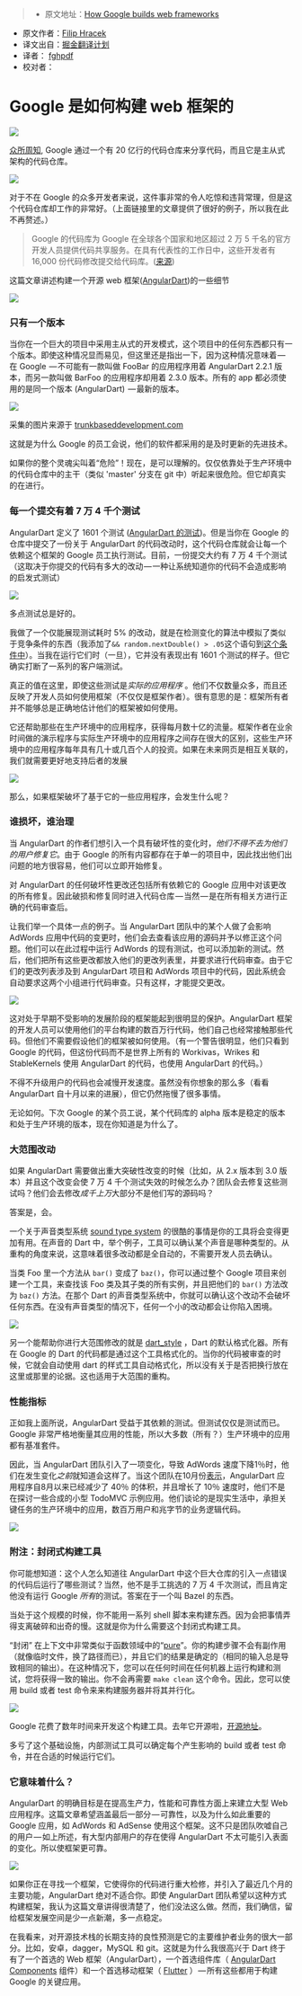 > * 原文地址：[How Google builds web frameworks](https://medium.freecodecamp.com/how-google-builds-a-web-framework-5eeddd691dea#.dv1nhpg5w)
* 原文作者：[Filip Hracek](https://medium.freecodecamp.com/@filiph)
* 译文出自：[掘金翻译计划](https://github.com/xitu/gold-miner)
* 译者： [fghpdf](https://github.com/fghpdf) 
* 校对者：

# Google 是如何构建 web 框架的

![](https://cdn-images-1.medium.com/max/1000/1*QDS-kCgeF8ZJg_JSEwwIeA.jpeg)

[众所周知](http://cacm.acm.org/magazines/2016/7/204032-why-google-stores-billions-of-lines-of-code-in-a-single-repository/fulltext), Google 通过一个有 20 亿行的代码仓库来分享代码，而且它是主从式架构的代码仓库。

![](https://cdn-images-1.medium.com/max/800/1*3hPZNDocbp68XsbsJoZ-iQ.jpeg)

对于不在 Google 的众多开发者来说，这件事非常的令人吃惊和违背常理，但是这个代码仓库却工作的非常好。（上面链接里的文章提供了很好的例子，所以我在此不再赘述。）

> Google 的代码库为 Google 在全球各个国家和地区超过 2 万 5 千名的官方开发人员提供代码共享服务。在具有代表性的工作日中，这些开发者有 16,000 份代码修改提交给代码库。([来源](http://cacm.acm.org/magazines/2016/7/204032-why-google-stores-billions-of-lines-of-code-in-a-single-repository/fulltext))

这篇文章讲述构建一个开源 web 框架([AngularDart](https://webdev.dartlang.org/angular))的一些细节

![](https://cdn-images-1.medium.com/max/800/1*42xyxKFKI9a0j0BWuHGIHg.jpeg)

### 只有一个版本

当你在一个巨大的项目中采用主从式的开发模式，这个项目中的任何东西都只有一个版本。即使这种情况显而易见，但这里还是指出一下，因为这种情况意味着 — 在 Google  — 不可能有一款叫做 FooBar 的应用程序用着 AngularDart 2.2.1 版本，而另一款叫做 BarFoo 的应用程序却用着 2.3.0 版本。所有的 app 都必须使用的是同一个版本 (AngularDart)  — 最新的版本。

![](https://cdn-images-1.medium.com/max/800/0*vdQqatZdTxZ9CUDs.)

采集的图片来源于 [trunkbaseddevelopment.com](https://trunkbaseddevelopment.com/)

这就是为什么 Google 的员工会说，他们的软件都采用的是及时更新的先进技术。

如果你的整个灵魂尖叫着“危险”！现在，是可以理解的。仅仅依靠处于生产环境中的代码仓库中的主干（类似 'master' 分支在 git 中）听起来很危险。但它却真实的在进行。

### 每一个提交有着 7 万 4 千个测试

AngularDart 定义了 1601 个测试 ([AngularDart 的测试](https://github.com/dart-lang/angular2/tree/master/test))。但是当你在 Google 的仓库中提交了一份关于 AngularDart 的代码改动时，这个代码仓库就会让每一个依赖这个框架的 Google 员工执行测试。目前，一份提交大约有 7 万 4 千个测试（这取决于你提交的代码有多大的改动 — 一种让系统知道你的代码不会造成影响的启发式测试）

![](https://cdn-images-1.medium.com/max/800/1*5VjjBOiVq74495vLAKctOg.png)

多点测试总是好的。


我做了一个仅能展现测试耗时 5% 的改动，就是在检测变化的算法中模拟了类似于竞争条件的东西（我添加了`&& random.nextDouble() > .05`这个语句到[这个条件中](https://github.com/dart-lang/angular2/blob/v2.1.0/lib/src/core/change_detection/differs/default_iterable_differ.dart#L386)）。当我在运行它们时（一旦），它并没有表现出有 1601 个测试的样子。但它确实打断了一系列的客户端测试。

真正的值在这里，即使这些测试是*实际的应用程序* 。他们不仅数量众多，而且还反映了开发人员如何使用框架（不仅仅是框架作者）。很有意思的是：框架所有者并不能够总是正确地估计他们的框架被如何使用。

它还帮助那些在生产环境中的应用程序，获得每月数十亿的流量。框架作者在业余时间做的演示程序与实际生产环境中的应用程序之间存在很大的区别，这些生产环境中的应用程序每年具有几十或几百个人的投资。如果在未来网页是相互关联的，我们就需要更好地支持后者的发展



![](https://cdn-images-1.medium.com/max/800/1*DrJBfzzSTkGdmrlu6OnYfA.png)

那么，如果框架破坏了基于它的一些应用程序，会发生什么呢？


### 谁损坏，谁治理

当 AngularDart 的作者们想引入一个具有破坏性的变化时，*他们不得不去为他们的用户修复它*。由于 Google 的所有内容都存在于单一的项目中，因此找出他们出问题的地方很容易，他们可以立即开始修复。

对 AngularDart 的任何破坏性更改还包括所有依赖它的 Google 应用中对该更改的所有修复。因此破损和修复同时进入代码仓库 — 当然 — 是在所有相关方进行正确的代码审查后。

让我们举一个具体一点的例子。当 AngularDart 团队中的某个人做了会影响 AdWords 应用中代码的变更时，他们会去查看该应用的源码并予以修正这个问题。他们可以在此过程中运行 AdWords 的现有测试，也可以添加新的测试。然后，他们把所有这些更改都放入他们的更改列表里，并要求进行代码审查。由于它们的更改列表涉及到 AngularDart 项目和 AdWords 项目中的代码，因此系统会自动要求这两个小组进行代码审查。只有这样，才能提交更改。

![](https://cdn-images-1.medium.com/max/800/1*kbwhvH4lz1B-jRHBCEvAcA.png)

这对处于早期不受影响的发展阶段的框架能起到很明显的保护。AngularDart 框架的开发人员可以使用他们的平台构建的数百万行代码，他们自己也经常接触那些代码。但他们不需要假设他们的框架被如何使用。（有一个警告很明显，他们只看到 Google 的代码，但这份代码而不是世界上所有的 Workivas，Wrikes 和 StableKernels 使用 AngularDart 的代码，也使用 AngularDart 的代码。）

不得不升级用户的代码也会减慢开发速度。虽然没有你想象的那么多（看看 AngularDart 自十月以来的进展），但它仍然拖慢了很多事情。

无论如何。下次 Google 的某个员工说，某个代码库的 alpha 版本是稳定的版本和处于生产环境的版本，现在你知道是为什么了。

### 大范围改动

如果 AngularDart 需要做出重大突破性改变的时候（比如，从 2.x 版本到 3.0 版本）并且这个改变会使 7 万 4 千个测试失效的时候怎么办？团队会去修复这些测试吗？他们会去修改*成千上万*大部分不是他们写的源码吗？

答案是，会。

一个关于声音类型系统 [sound type system](https://www.dartlang.org/guides/language/sound-dart) 的很酷的事情是你的工具将会变得更加有用。在声音的 Dart 中，举个例子，工具可以确认某个声音是哪种类型的。从重构的角度来说，这意味着很多改动都是全自动的，不需要开发人员去确认。

当类 Foo 里一个方法从 `bar()` 变成了 `baz()`，你可以通过整个 Google 项目来创建一个工具，来查找该 Foo 类及其子类的所有实例，并且把他们的 `bar()` 方法改为 `baz()` 方法。在那个 Dart 的声音类型系统中，你就可以确认这个改动不会破坏任何东西。在没有声音类型的情况下，任何一个小的改动都会让你陷入困境。

![](https://cdn-images-1.medium.com/max/800/1*yxqdl9CBoB48XG0avf4piQ.gif)

另一个能帮助你进行大范围修改的就是 [dart_style](https://github.com/dart-lang/dart_style) ，Dart 的默认格式化器。所有在 Google 的 Dart 的代码都是通过这个工具格式化的。当你的代码被审查的时候，它就会自动使用 dart 的样式工具自动格式化，所以没有关于是否把换行放在这里或那里的论据。这也适用于大范围的重构。

### 性能指标

正如我上面所说，AngularDart 受益于其依赖的测试。但测试仅仅是测试而已。Google 非常严格地衡量其应用的性能，所以大多数（所有？）生产环境中的应用都有基准套件。

因此，当 AngularDart 团队引入了一项变化，导致 AdWords 速度下降1％时，他们在发生变化*之前*就知道会这样了。当这个团队在10月份[表示](https://www.youtube.com/watch?list=PLOU2XLYxmsILKY-A1kq4eHMcku3GMAyp2&amp;v=8ixOkJOXdMo)，AngularDart 应用程序自8月以来已经减少了 40％ 的体积，并且增长了 10％ 速度时，他们不是在探讨一些合成的小型 TodoMVC 示例应用。他们谈论的是现实生活中，承担关键任务的生产环境中的应用，数百万用户和兆字节的业务逻辑代码。

![](https://cdn-images-1.medium.com/max/800/1*FFPofhArfE_q-ppyTkDniA.png)

### 附注：封闭式构建工具

你可能想知道：这个人怎么知道往 AngularDart 中这个巨大仓库的引入一点错误的代码后运行了哪些测试？当然，他不是手工挑选的 7 万 4 千次测试，而且肯定他没有运行 Google *所有*的测试。答案在于一个叫 Bazel 的东西。

当处于这个规模的时候，你不能用一系列 shell 脚本来构建东西。因为会把事情弄得支离破碎和出奇的慢。这就是你为什么需要这个封闭式构建工具。

“封闭” 在上下文中非常类似于函数领域中的“[pure](https://zh.wikipedia.org/wiki/%E7%BA%AF%E5%87%BD%E6%95%B0)”。你的构建步骤不会有副作用（就像临时文件，换了路径而已），并且它们的结果是确定的（相同的输入总是导致相同的输出）。在这种情况下，您可以在任何时间在任何机器上运行构建和测试，您将获得一致的输出。你不会再需要 `make clean` 这个命令。因此，您可以使用 build 或者 test 命令来来构建服务器并将其并行化。

![](https://cdn-images-1.medium.com/max/800/1*sq_8UFpeBsxSIpBXpmWiSg.png)

Google 花费了数年时间来开发这个构建工具。去年它开源啦，[开源地址](https://bazel.build/)。

多亏了这个基础设施，内部测试工具可以确定每个产生影响的 build 或者 test 命令，并在合适的时候运行它们。

### 它意味着什么？

AngularDart 的明确目标是在提高生产力，性能和可靠性方面上来建立大型 Web 应用程序。这篇文章希望涵盖最后一部分 — 可靠性，以及为什么如此重要的 Google 应用，如 AdWords 和 AdSense 使用这个框架。这不只是团队吹嘘自己的用户 — 如上所述，有大型内部用户的存在使得 AngularDart 不太可能引入表面的变化。所以使框架更可靠。

![](https://cdn-images-1.medium.com/max/800/1*BjhLEoihrMr6eRcTYL50ag.png)

如果你正在寻找一个框架，它使得你的代码进行重大检修，并引入了最近几个月的主要功能，AngularDart 绝对不适合你。即使 AngularDart 团队希望以这种方式构建框架，我认为这篇文章讲得很清楚了，他们没法这么做。然而，我们确信，留给框架发展空间是少一点新潮，多一点稳定。

在我看来，对开源技术栈的长期支持的良性预测是它的主要维护者业务的很大一部分。比如，安卓，dagger，MySQL 和 git。这就是为什么我很高兴于 Dart 终于有了一个首选的 Web 框架（AngularDart），一个首选组件库（ [AngularDart Components](https://pub.dartlang.org/packages/angular2_components) 组件）和一个首选移动框架（ [Flutter](https://flutter.io/) ） — 所有这些都用于构建 Google 的关键应用。